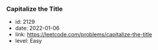 ### Capitalize the Title

* id: 2129
* date: 2022-01-06
* link: https://leetcode.com/problems/capitalize-the-title
* level: Easy
